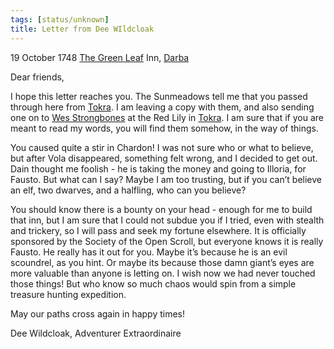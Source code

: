 ```yaml
---
tags: [status/unknown]
title: Letter from Dee WIldcloak
---
```


  
19 October 1748
[The Green Leaf](<../../../gazetteer/greater-dunmar/realms/dunmar/coastal-dunmar/darba/the-green-leaf.md>) Inn, [Darba](<../../../gazetteer/greater-dunmar/realms/dunmar/coastal-dunmar/darba/darba.md>)
  
Dear friends,

I hope this letter reaches you. The Sunmeadows tell me that you passed through here from [Tokra](<../../../gazetteer/greater-dunmar/realms/dunmar/central-dunmar/tokra/tokra.md>). I am leaving a copy with them, and also sending one on to [Wes Strongbones](<../../../people/halflings/wes-strongbones.md>) at the Red Lily in [Tokra](<../../../gazetteer/greater-dunmar/realms/dunmar/central-dunmar/tokra/tokra.md>). I am sure that if you are meant to read my words, you will find them somehow, in the way of things.

You caused quite a stir in Chardon! I was not sure who or what to believe, but after Vola disappeared, something felt wrong, and I decided to get out. Dain thought me foolish - he is taking the money and going to Illoria, for Fausto. But what can I say? Maybe I am too trusting, but if you can’t believe an elf, two dwarves, and a halfling, who can you believe? 

You should know there is a bounty on your head - enough for me to build that inn, but I am sure that I could not subdue you if I tried, even with stealth and trickery, so I will pass and seek my fortune elsewhere. It is officially sponsored by the Society of the Open Scroll, but everyone knows it is really Fausto. He really has it out for you. Maybe it’s because he is an evil scoundrel, as you hint. Or maybe its because those damn giant’s eyes are more valuable than anyone is letting on. I wish now we had never touched those things! But who know so much chaos would spin from a simple treasure hunting expedition. 

May our paths cross again in happy times!

Dee Wildcloak, Adventurer Extraordinaire